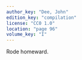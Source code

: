 ```yaml
---
author_key: "Dee, John"
edition_key: "compilation"
license: "CC0 1.0"
location: "page 96"
volume_key: "I"
---
```

Rode homeward.
